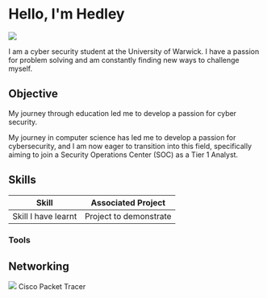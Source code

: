 # Hello, I'm Hedley
<a href="https://www.linkedin.com/in/hedley-benaiges-2179011b7"><img src="https://img.shields.io/badge/-LinkedIn-0072b1?&style=for-the-badge&logo=linkedin&logoColor=white" /></a>

I am a cyber security student at the University of Warwick.
I have a passion for problem solving and am constantly finding new ways to challenge myself.

## Objective

My journey through education led me to develop a passion for cyber security.

My journey in computer science has led me to develop a passion for cybersecurity, and I am now eager to transition into this field, specifically aiming to join a Security Operations Center (SOC) as a Tier 1 Analyst.

## Skills

| Skill                                         | Associated Project         |
|-----------------------------------------------|----------------------------|
| Skill I have learnt          | Project to demonstrate|

### Tools

## Networking
<img src="https://img.shields.io/badge/-Wireshark-1679A7?&style=for-the-badge&logo=Wireshark&logoColor=white"/>
Cisco Packet Tracer
